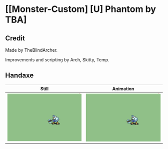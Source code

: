 # [\[Monster-Custom\] \[U\] Phantom by TBA]

## Credit

Made by TheBlindArcher.

Improvements and scripting by Arch, Skitty, Temp.
	
## Handaxe

| Still | Animation |
| :---: | :-------: |
| ![Handaxe still](./Handaxe_000.png) | ![Handaxe animation](./Handaxe.gif) |
